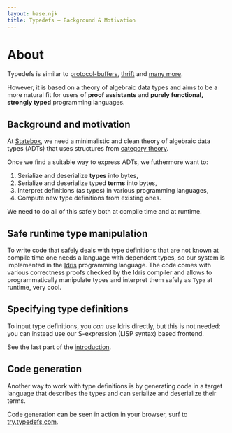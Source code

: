 ```yaml
---
layout: base.njk
title: Typedefs — Background & Motivation
---
```


# About

Typedefs is similar to [protocol-buffers](https://developers.google.com/protocol-buffers/), [thrift](https://thrift.apache.org/) and [many more](/related).

However, it is based on a theory of algebraic data types and aims to be a more natural fit for users of **proof assistants** and **purely functional, strongly typed** programming languages.

## Background and motivation

At [Statebox](https://statebox.org), we need a minimalistic and clean theory of algebraic data types (ADTs) that uses structures from [category theory](https://www.math3ma.com/blog/what-is-category-theory-anyway).

Once we find a suitable way to express ADTs, we futhermore want to:

1. Serialize and deserialize **types** into bytes,
1. Serialize and deserialize typed **terms** into bytes,
1. Interpret definitions (as types) in various programming languages,
1. Compute new type definitions from existing ones.

We need to do all of this safely both at compile time and at runtime.

## Safe runtime type manipulation

To write code that safely deals with type definitions that are not known at compile time one needs a language with dependent types, so our system is implemented in the [Idris](https://www.idris-lang.org/) programming language. The code comes with various correctness proofs checked by the Idris compiler and allows to programmatically manipulate types and interpret them safely as `Type` at runtime, very cool. 

## Specifying type definitions

To input type definitions, you *can* use Idris directly, but this is not needed: you can instead use our S-expression (LISP syntax) based frontend.

See the last part of the [introduction](/introduction).

## Code generation

Another way to work with type definitions is by generating code in a target language that describes the types and can serialize and deserialize their terms.

Code generation can be seen in action in your browser, surf to [try.typedefs.com](https://try.typedefs.com).

